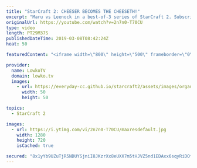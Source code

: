 ```yaml
---
title: "StarCraft 2: CHEESER BECOMES THE CHEESETH!"
excerpt: "Maru vs Leenock in a best-of-3 series of StarCraft 2. Subscribe for more videos: http://lowko.tv/youtube Nydus all-in build order: https://youtu.be/Mn3Twb13398  While Maru is known for his macro game, he is not afraid to cheese very regularly. Leenock decides to play him straight up every match, but"
originalUrl: https://youtube.com/watch?v=2n7n0-T70CU
type: video
length: PT29M37S
publishedDateTime: 2019-03-08T08:42:24Z
heat: 50

featuredContent: "<iframe width=\"800\" height=\"500\" frameborder=\"0\" src=\"https://www.youtube.com/embed/2n7n0-T70CU\" allow=\"accelerometer; autoplay; encrypted-media; gyroscope; picture-in-picture\" allowfullscreen></iframe>"

provider:
  name: LowkoTV
  domain: lowko.tv
  images:
    - url: https://everyday-cc.github.io/starcraft2/assets/images/organizations/lowko.tv-50x50.jpg
      width: 50
      height: 50

topics:
  - StarCraft 2

images:
  - url: https://i.ytimg.com/vi/2n7n0-T70CU/maxresdefault.jpg
    width: 1280
    height: 720
    isCached: true

secured: "8x1yYb9UZuTjR5NDUYSjniI8JKzrXx8eUXX7m5tHJVZ5nd1EDAxx6sqyRiDOf61XvJ19JOU/9Hfj/W9LJyzm5ETuyCw5nYu5rDyrwFPyFhZcOcAeMBWI3RkmZHuwj834k2+t6G800pEqnGtwq1F9xxUTq74x4nRcdyHfdQwPacrIddeh+DXKRbOAwl2Eu8qqS9AlTPNU7ZFyLB6iACNx8veT96x67hOwDp8Dcw1bN7HOdHobGx36C+rXH2jYNStREbYExPHAHR8eSmvAmQ4ODNLwKDdB0oThL3O/V4S6iya2+dwPNbQDZ3NuzBjIIRDfzk2agMQhDA6Gud6Ze62cv22tOOpRDtuhrevwaPuqAsAS0EOKeFTYaO0LDUvDC+SKSShGaGMyQZSrqAoes3JM8bfCfjk3+1kW1tUuWAVFbBm3GhkEjjr1sYWLY8zdIlHT;VRaX7oTgEqeOP0xHZbwBgQ=="
---
```


